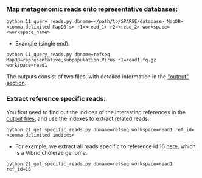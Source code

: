 ### Map metagenomic reads onto representative databases:
`python 11_query_reads.py dbname=</path/to/SPARSE/database> MapDB=<comma delimited MapDB's> r1=<read_1> r2=<read_2> workspace=<workspace_name>`

* Example (single end):

`python 11_query_reads.py dbname=refseq MapDB=representative,subpopulation,Virus r1=read1.fq.gz workspace=read1`

The outputs consist of two files, with detailed information in the ["output" section](output.md).

### Extract reference specific reads:
You first need to find out the indices of the interesting references in the [output files](output.md), and use the indexes to extract related reads. 

`python 21_get_specific_reads.py dbname=refseq workspace=read1 ref_id=<comma delimited indices>`

* For example, we extract all reads specific to reference id 16 [here](output.md), which is a Vibrio cholerae genome. 

`python 21_get_specific_reads.py dbname=refseq workspace=read1 ref_id=16`
